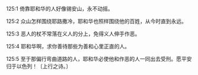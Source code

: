 <a id="1"></a>125:1  倚靠耶和华的人好像锡安山，永不动摇。  

<a id="2"></a>125:2  众山怎样围绕耶路撒冷，耶和华也照样围绕他的百姓，从今时直到永远。  

<a id="3"></a>125:3  恶人的杖不常落在义人的分上，免得义人伸手作恶。  

<a id="4"></a>125:4  耶和华啊，求你善待那些为善和心里正直的人。  

<a id="5"></a>125:5  至于那偏行弯曲道路的人，耶和华必使他和作恶的人一同出去受刑。愿平安归于以色列！〔上行之诗。〕  
